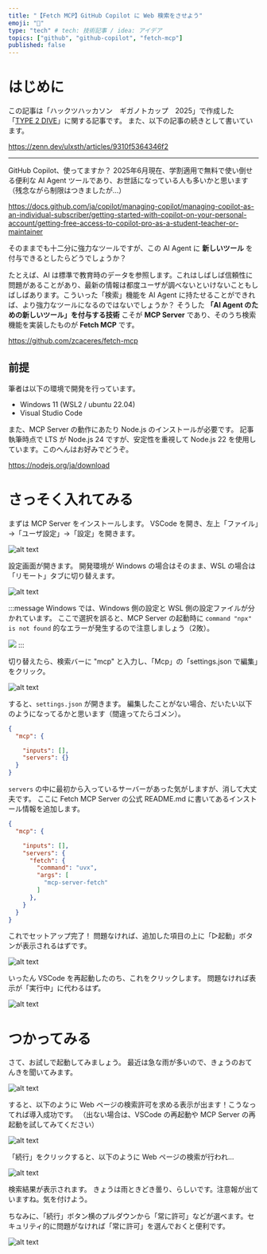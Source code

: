 ```yaml
---
title: "【Fetch MCP】GitHub Copilot に Web 検索をさせよう"
emoji: "🌊"
type: "tech" # tech: 技術記事 / idea: アイデア
topics: ["github", "github-copilot", "fetch-mcp"]
published: false
---
```


# はじめに
この記事は「ハックツハッカソン　ギガノトカップ　2025」で作成した「[TYPE 2 DIVE](https://topaz.dev/projects/1b49466626540993d309)」に関する記事です。
また、以下の記事の続きとして書いています。

https://zenn.dev/ulxsth/articles/9310f5364346f2

---

GitHub Copilot、使ってますか？
2025年6月現在、学割適用で無料で使い倒せる便利な AI Agent ツールであり、お世話になっている人も多いかと思います（残念ながら制限はつきましたが...）


https://docs.github.com/ja/copilot/managing-copilot/managing-copilot-as-an-individual-subscriber/getting-started-with-copilot-on-your-personal-account/getting-free-access-to-copilot-pro-as-a-student-teacher-or-maintainer

そのままでも十二分に強力なツールですが、この AI Agent に **新しいツール** を付与できるとしたらどうでしょうか？

たとえば、AI は標準で教育時のデータを参照します。これはしばしば信頼性に問題があることがあり、最新の情報は都度ユーザが調べないといけないこともしばしばあります。こういった「検索」機能を AI Agent に持たせることができれば、より強力なツールになるのではないでしょうか？
そうした **「AI Agent のための新しいツール」を付与する技術** こそが **MCP Server** であり、そのうち検索機能を実装したものが **Fetch MCP** です。

https://github.com/zcaceres/fetch-mcp

## 前提
筆者は以下の環境で開発を行っています。
- Windows 11 (WSL2 / ubuntu 22.04)
- Visual Studio Code

また、MCP Server の動作にあたり Node.js のインストールが必要です。
記事執筆時点で LTS が Node.js 24 ですが、安定性を重視して Node.js 22 を使用しています。このへんはお好みでどうぞ。

https://nodejs.org/ja/download

# さっそく入れてみる
まずは MCP Server をインストールします。
VSCode を開き、左上「ファイル」→「ユーザ設定」→「設定」を開きます。

![alt text](/images/copilot-using-fetch-mcp/1.png)

設定画面が開きます。
開発環境が Windows の場合はそのまま、WSL の場合は「リモート」タブに切り替えます。

![alt text](/images/copilot-using-fetch-mcp/2.png)

:::message
Windows では、Windows 側の設定と WSL 側の設定ファイルが分かれています。
ここで選択を誤ると、MCP Server の起動時に `command "npx" is not found` 的なエラーが発生するので注意しましょう（2敗）。

![](/images/copilot-using-fetch-mcp/3.png)
:::

切り替えたら、検索バーに "mcp" と入力し、「Mcp」の「settings.json で編集」をクリック。

![alt text](/images/copilot-using-fetch-mcp/4.png)

すると、`settings.json` が開きます。
編集したことがない場合、だいたい以下のようになってるかと思います（間違ってたらゴメン）。

```json
{
  "mcp": {

    "inputs": [],
    "servers": {}
  }
}
```

`servers` の中に最初から入っているサーバーがあった気がしますが、消して大丈夫です。
ここに Fetch MCP Server の公式 README.md に書いてあるインストール情報を追加します。

```json
{
  "mcp": {

    "inputs": [],
    "servers": {
      "fetch": {
        "command": "uvx",
        "args": [
          "mcp-server-fetch"
        ]
      },
    }
  }
}
```

これでセットアップ完了！
問題なければ、追加した項目の上に「▷起動」ボタンが表示されるはずです。

![alt text](/images/copilot-using-fetch-mcp/5.png)

いったん VSCode を再起動したのち、これをクリックします。
問題なければ表示が「実行中」に代わるはず。

![alt text](/images/copilot-using-fetch-mcp/6.png)

# つかってみる
さて、お試しで起動してみましょう。
最近は急な雨が多いので、きょうのおてんきを聞いてみます。

![alt text](/images/copilot-using-fetch-mcp/7.png)

すると、以下のように Web ページの検索許可を求める表示が出ます！こうなってれば導入成功です。
（出ない場合は、VSCode の再起動や MCP Server の再起動を試してみてください）

![alt text](/images/copilot-using-fetch-mcp/8.png)

「続行」をクリックすると、以下のように Web ページの検索が行われ...

![alt text](/images/copilot-using-fetch-mcp/9.png)

検索結果が表示されます。
きょうは雨ときどき曇り、らしいです。注意報が出ていますね。気を付けよう。

ちなみに、「続行」ボタン横のプルダウンから「常に許可」などが選べます。セキュリティ的に問題がなければ「常に許可」を選んでおくと便利です。

![alt text](/images/copilot-using-fetch-mcp/10.png)